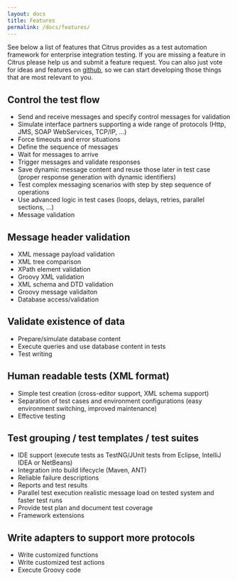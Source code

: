 ```yaml
---
layout: docs
title: Features
permalink: /docs/features/
---
```


See below a list of features that Citrus provides as a test automation framework for enterprise integration testing. 
If you are missing a feature in Citrus please help us and submit a feature request. You can also just vote for ideas 
and features on [github](http://github.com/christophd/citrus/issues), so we can start developing those things that 
are most relevant to you.

## Control the test flow

- Send and receive messages and specify control messages for validation
- Simulate interface partners supporting a wide range of protocols (Http, JMS, SOAP WebServices, TCP/IP, ...)
- Force timeouts and error situations
- Define the sequence of messages
- Wait for messages to arrive
- Trigger messages and validate responses
- Save dynamic message content and reuse those later in test case (proper response generation with dynamic identifiers)
- Test complex messaging scenarios with step by step sequence of operations
- Use advanced logic in test cases (loops, delays, retries, parallel sections, ...)
- Message validation

## Message header validation

- XML message payload validation
- XML tree comparison
- XPath element validation
- Groovy XML validation
- XML schema and DTD validation
- Groovy message validaiton
- Database access/validation

## Validate existence of data

- Prepare/simulate database content
- Execute queries and use database content in tests
- Test writing

## Human readable tests (XML format)

- Simple test creation (cross-editor support, XML schema support)
- Separation of test cases and environment configurations (easy environment switching, improved maintenance)
- Effective testing

## Test grouping / test templates / test suites

- IDE support (execute tests as TestNG/JUnit tests from Eclipse, IntelliJ IDEA or NetBeans)
- Integration into build lifecycle (Maven, ANT)
- Reliable failure descriptions
- Reports and test results
- Parallel test execution realistic message load on tested system and faster test runs
- Provide test plan and document test coverage
- Framework extensions

## Write adapters to support more protocols

- Write customized functions
- Write customized test actions
- Execute Groovy code
